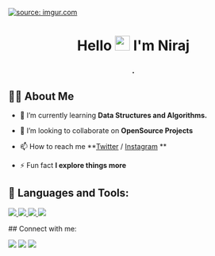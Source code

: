 <a href="https://imgur.com/dFokV5u"><img src="https://i.imgur.com/dFokV5u.jpg" title="source: imgur.com" /></a>

<h1 align="center">Hello <img src="https://raw.githubusercontent.com/MartinHeinz/MartinHeinz/master/wave.gif" width="30px"> I'm Niraj</h1>
<h3 align="center">      .</h3>


## 🙋‍♂️ About Me

- 🌱 I’m currently learning **Data Structures and Algorithms.**

- 👯 I’m looking to collaborate on **OpenSource Projects**

- 📫 How to reach me **[Twitter](https://twitter.com/nirajbx) /  [Instagram](https://www.instagram.com/nirajbx/?hl=en) **

- ⚡ Fun fact **I explore things more**

## 🚀 Languages and Tools:
<p align="left"> 
    <a href="https://www.python.org" target="_blank"> <img src="https://img.icons8.com/color/48/000000/python.png"/> </a>
    <a href="https://www.w3.org/html/" target="_blank"> <img src="https://img.icons8.com/color/48/000000/html-5.png"/> </a> 
    <a href="https://www.w3schools.com/css/" target="_blank"> <img src="https://img.icons8.com/color/48/000000/css3.png"/> </a> 
    <a href="https://developer.mozilla.org/en-US/docs/Web/JavaScript" target="_blank"> <img src="https://img.icons8.com/color/48/000000/javascript.png"/> </a> 
</p>
## Connect with me:
<p align="left">
<a href = "https://www.linkedin.com/in/nirajbambharoliya/"><img src="https://img.icons8.com/fluent/48/000000/linkedin.png"/></a>
<a href = "https://twitter.com/nirajbx"><img src="https://img.icons8.com/fluent/48/000000/twitter.png"/></a>
<a href = "https://www.instagram.com/nirajbx/"><img src="https://img.icons8.com/fluent/48/000000/instagram-new.png"/></a>
</p>
